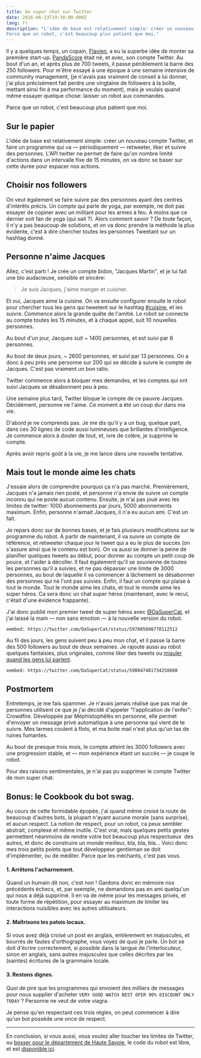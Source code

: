 ```yaml
---
title: Un super chat sur Twitter
date: 2016-06-23T19:30:00.000Z
lang: fr
description: "L'idée de base est relativement simple: créer un nouveau compte Twitter, et faire un programme qui va — périodiquement — retweeter, liker et suivre des personnes. 
Parce que un robot, c'est beaucoup plus patient que moi."
---
```


Il y a quelques temps, un copain, [Flavien](https://twitter.com/fguilloc), a eu la superbe idée de monter sa première start-up. [PandaScore](http://pandascore.co) était né, et avec, son compte Twitter. Au bout d'un an, et après plus de 700 tweets, il passe péniblement la barre des 250 followers. Pour m'être essayé à une époque à une semaine intensive de community management, (je n'avais pas vraiment de conseil à lui donner, j'ai plus précisément fait perdre une vingtaine de followers à la boîte, mettant ainsi fin à ma performance du moment), mais je voulais quand même essayer quelque chose: laisser un robot aux commandes.

Parce que un robot, c'est beaucoup plus patient que moi.

## Sur le papier

L'idée de base est relativement simple: créer un nouveau compte Twitter, et faire un programme qui va — périodiquement — retweeter, liker et suivre des personnes. L'API twitter ne permet de faire qu'on nombre limité d'actions dans un intervalle fixe de 15 minutes, on va donc se baser sur cette durée pour espacer nos actions.

## Choisir nos followers

On veut également se faire suivre par des personnes ayant des centres d'intérêts précis. Un compte qui parle de yoga, par exemple, ne doit pas essayer de copiner avec un militant pour les armes à feu. À moins que ce dernier soit fan de yoga (qui sait ?). Alors comment savoir ?
De toute façon, il n'y a pas beaucoup de solutions, et on va donc prendre la méthode la plus évidente, c'est à dire chercher toutes les personnes Tweetant sur un hashtag donné.

## Personne n'aime Jacques

Allez, c'est parti ! Je crée un compte bidon, "Jacques Martin", et je lui fait une bio audacieuse, sensible et sincère:

> Je suis Jacques, j'aime manger et cuisiner.

Et oui, Jacques aime la cuisine. On va ensuite configurer ensuite le robot pour chercher tous les gens qui tweetent sur le hashtag [#cuisine](https://twitter.com/hashtag/cuisine), et les suivre. Commence alors la grande quête de l'amitié. Le robot se connecte au compte toutes les 15 minutes, et à chaque appel, suit 10 nouvelles personnes.

Au bout d'un jour, Jacques suit ~ 1400 personnes, et est suivi par 6 personnes.

Au bout de deux jours, ~ 2600 personnes, et suivi par 13 personnes. On a donc à peu près une personne sur 200 qui se décide à suivre le compte de Jacques. C'est pas vraiment un bon ratio.

Twitter commence alors à bloquer mes demandes, et les comptes qui ont suivi Jacques se désabonnent peu à peu.

Une semaine plus tard, Twitter bloque le compte de ce pauvre Jacques. Décidément, personne ne l'aime. Ce moment a été un coup dur dans ma vie.

D'abord je ne comprends pas. Je me dis qu'il y a un bug, quelque part, dans ces 30 lignes de code aussi lumineuses que brillantes d'intelligence. Je commence alors à douter de tout, et, ivre de colère, je supprime le compte.

Après avoir repris goût à la vie, je me lance dans une nouvelle tentative.

## Mais tout le monde aime les chats

J'essaie alors de comprendre pourquoi ça n'a pas marché.
Premièrement, Jacques n'a jamais rien posté, et personne n'a envie de suivre un compte inconnu qui ne poste aucun contenu.
Ensuite, je n'ai pas joué avec les limites de twitter: 1000 abonnements par jours, 5000 abonnements maximum.
Enfin, personne n'aimait Jacques, il n'a eu aucun ami. C'est un fait.

Je repars donc sur de bonnes bases, et je fais plusieurs modifications sur le programme du robot. 
À partir de maintenant, il va suivre un compte de référence, et retweeter chaque jour le tweet qui a eu le plus de succès (on s'assure ainsi que le contenu est bon). On va aussi se donner la peine de planifier quelques tweets au début, pour donner au compte un petit coup de pouce, et l'aider à décoller.
Il faut également qu'il se souvienne de toutes les personnes qu'il a suivies, et ne pas dépasser une limite de 3000 personnes, au bout de laquelle il va commencer à lâchement se désabonner des personnes qui ne l'ont pas suivies.
Enfin, il faut un compte qui plaise à tout le monde. Tout le monde aime les chats, et tout le monde aime les super héros. Ca sera donc un chat super héros (maintenant, avec le recul, c'était d'une évidence frappante).

J'ai donc publié mon premier tweet de super héros avec [@DaSuperCat](https://twitter.com/DaSuperCat), et j'ai laissé la main — non sans émotion — à la nouvelle version du robot.

`oembed: https://twitter.com/DaSuperCat/status/597085898770112512`

Au fil des jours, les gens suivent peu à peu mon chat, et il passe la barre des 500 followers au bout de deux semaines. Je rajoute aussi au robot quelques fantaisies, plus originales, comme liker des tweets ou [miauler quand les gens lui parlent](https://twitter.com/DaSuperCat/status/598047481734258688).

`oembed: https://twitter.com/DaSuperCat/status/598047481734258688`

## Postmortem

Entretemps, je me fais spammer. Je n'avais jamais réalisé que pas mal de personnes utilisent ce que je j'ai décidé d'appeler "l'application de l'enfer": Crowdfire. Développée par Méphistophélès en personne, elle permet d'envoyer un message privé automatique à une personne qui vient de te suivre. Mes larmes coulent à flots, et ma boite mail n'est plus qu'un tas de ruines fumantes.

Au bout de presque trois mois, le compte atteint les 3000 followers avec une progression stable, et — mon expérience étant un succès — je coupe le robot.

Pour des raisons sentimentales, je n'ai pas pu supprimer le compte Twitter de mon super chat.

## Bonus: le Cookbook du bot swag.

Au cours de cette formidable épopée, j'ai quand même croisé la route de beaucoup d'autres bots, la plupart n'ayant aucune morale (sans surprise), et aucun respect. La notion de respect, pour un robot, ca peux sembler abstrait, complexe et même inutile. C'est vrai, mais quelques petits gestes permettent néanmoins de rendre votre bot beaucoup plus respectueux  des autres, et donc de construire un monde meilleur, bla, bla, bla... Voici donc mes trois petits points que tout développeur gentleman se doit d'implémenter, ou de méditer. Parce que les méchants, c'est pas vous.

#### 1. Arrêtons l'acharnement.

Quand un humain dit non, c'est non ! Gardons donc en mémoire nos précédents échecs, et, par exemple, ne demandons pas en ami quelqu'un qui nous a déjà supprimé. Il en va de même pour les messages privés, et toute forme de répétition, pour essayer au maximum de limiter les interactions nuisibles avec les autres utilisateurs.

#### 2. Maîtrisons les patois locaux.

Si vous avez déjà croisé un post en anglais, entièrement en majuscules, et bourrés de fautes d'orthographe, vous voyez de quoi je parle. Un bot se doit d'écrire correctement, si possible dans la langue de l'interlocuteur, sinon en anglais, sans autres majuscules que celles décrites par les (saintes) écritures de la grammaire locale.

#### 3. Restons dignes.

Quoi de pire que les programmes qui envoient des milliers de messages pour nous supplier d'acheter `VERY GOOD WATCH BEST OFER 90% DISCOUNT ONLY TODAY` ? Personne ne veut de votre viagra.

Je pense qu'en respectant ces trois règles, on peut commencer à dire qu'un bot possède une once de respect.

---

En conclusion, si vous aussi, vous voulez aller toucher les limites de Twitter, ou [bosser pour le département de Haute Savoie](http://rue89.nouvelobs.com/2016/05/18/twitter-haute-savoie-sachete-mauvaise-reputation-264072), le code du robot est libre, et est [disponible ici](https://gist.github.com/lambda2/a2cd62116913878d4c81e85cc68b4866).
